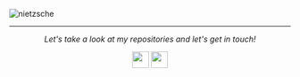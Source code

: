 
![nietzsche](https://www.azquotes.com/picture-quotes/quote-what-doesn-t-kill-you-only-makes-you-stronger-friedrich-nietzsche-87-32-78.jpg)

<hr />

<p align="center">
  <i>Let's take a look at my repositories and let's get in touch!</i>

  <p align="center">
    <a href="https://louiscklaw.github.io/"><img
        src="https://img.icons8.com/fluent/344/home-page.png" width="30px" height="30px"/></a>
    <a href="https://t.me/louislabs"><img
        src="https://telegram.org/img/t_logo.svg?1" width="30px" height="30px"/></a>
  </p>
</p>
